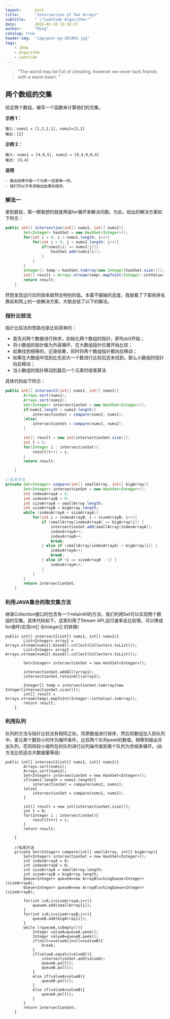 ```yaml
---
layout:      post
title:       "Intersection of Two Arrays"
subtitle:    " \"LeetCode Algorithm\""
date:        2019-03-10 15:38:37
author:      "Ming"
catalog: true
header-img:  "img/post-bg-201903.jpg"
tags:
    - JAVA
    - Algorithm
    - LeetCode
---
```


> "The world may be full of cheating, however we never lack friends with a warm heart. "

## 两个数组的交集

给定两个数组，编写一个函数来计算他们的交集。

**示例 1：**
```
输入：nums1 = [1,2,2,1], nums2=[2,2]
输出：[2]
```
**示例 2：**
```
输入: nums1 = [4,9,5], nums2 = [9,4,9,8,4]
输出: [9,4]
```
**说明**
```
- 输出结果中每一个元素一定是唯一的。
- 我们可以不考虑输出结果的顺序。
```

### 解法一

拿到题目，第一眼我想的就是两层for循环来解决问题。为此，给出的解决方案如下所示：

```java
public int[] intersection(int[] nums1, int[] nums2){
        Set<Integer> hashSet = new HashSet<Integer>();
        for(int i = 0; i < nums1.length; i++){
            for(int j = 0; j < nums2.length; j++){
                if(nums1[i] == nums2[j]){
                    hashSet.add(nums1[i]);
                }
            }
        }
        Integer[] temp = hashSet.toArray(new Integer[hashSet.size()]);
        int[] result = Arrays.stream(temp).mapToInt(Integer::intValue).toArray();
        return result;
    }
```
然而发现运行后的效率居然会特别的低。本着不服输的态度，我就看了下那些排名靠前和网上的一些解决方案，大致总结了以下的解法。

### 指针比较法

指针比较法的思路也是比较简单的：
- 首先对两个数据进行排序，初始化两个数组的指针，即均从0开始；
- 将小数组的指针做为外层循环，在大数组指针位置开始比较；
- 如果找到相等的，记录结果，同时将两个数组指针都向后移动；
- 如果在大数组中找到比先前大一个数进行比较后还未找到，那么小数组的指针向后移动；
- 当小数组的指针移动到最后一个元素时结束算法


具体代码如下所示：

```java
public int[] intersect2(int[] nums1, int[] nums2){
        Arrays.sort(nums1);
        Arrays.sort(nums2);
        Set<Integer> intersectionSet = new HashSet<Integer>();
        if(nums1.length > nums2.length){
            intersectionSet = compare(nums2, nums1);
        }else{
            intersectionSet = compare(nums1, nums2);
        }

        int[] result = new int[intersectionSet.size()];
        int t = 0;
        for(Integer i : intersectionSet){
            result[t++] = i;
        }
        return result;

    }

//私有方法
private Set<Integer> compare(int[] smallArray, int[] bigArray){
        Set<Integer> intersectionSet = new HashSet<Integer>();
        int indexArrayA = 0;
        int indexArrayB = 0;
        int sizeArrayA = smallArray.length;
        int sizeArrayB = bigArray.length;
        while (indexArrayA < sizeArrayA){
            for(int i = indexArrayB; i < sizeArrayB; i++){
                if (smallArray[indexArrayA] == bigArray[i]) {
                    intersectionSet.add(smallArray[indexArrayA]);
                    indexArrayA++;
                    indexArrayB++;
                    break;
                } else if (smallArray[indexArrayA] < bigArray[i]) {
                    indexArrayA++;
                    break;
                } else if (i == sizeArrayB - 1) {
                    indexArrayA++;
                }
            }
        }
        return intersectionSet;
    }
```

### 利用JAVA集合的取交集方法

继承Collection接口的包含有一个retainAll的方法，我们利用Set可以实现两个数组的交集。具体代码如下，这里利用了Stream API,运行速率会比较慢，可以换成for循环(实现int[] 与Integer[] 的转换)

```
public int[] intersect2(int[] nums1, int[] nums2){
        List<Integer> array1 = Arrays.stream(nums1).boxed().collect(Collectors.toList());
        List<Integer> array2 = Arrays.stream(nums2).boxed().collect(Collectors.toList());

        Set<Integer> intersectionSet = new HashSet<Integer>();

        intersectionSet.addAll(array1);
        intersectionSet.retainAll(array2);

        Integer[] temp = intersectionSet.toArray(new Integer[intersectionSet.size()]);
        int[] result = Arrays.stream(temp).mapToInt(Integer::intValue).toArray();
        return result;
    }
```

### 利用队列

队列的方法与指针比较法有相同之处。将原数组进行排序，然后将数组加入到队列中，拿元素个数较小的作为循环条件，比较两个队列peek的数值。相等则输出并出队列，否则将较小值所在的队列进行出列操作直到某个队列为空结束循环。(此方法比较适合大数据量等级)

```
public int[] intersect2(int[] nums1, int[] nums2){
        Arrays.sort(nums1);
        Arrays.sort(nums2);
        Set<Integer> intersectionSet = new HashSet<Integer>();
        if(nums1.length > nums2.length){
            intersectionSet = compare(nums2, nums1);
        }else{
            intersectionSet = compare(nums1, nums2);
        }

        int[] result = new int[intersectionSet.size()];
        int t = 0;
        for(Integer i : intersectionSet){
            result[t++] = i;
        }
        return result;

    }

    //私有方法
    private Set<Integer> compare(int[] smallArray, int[] bigArray){
        Set<Integer> intersectionSet = new HashSet<Integer>();
        int indexArrayA = 0;
        int indexArrayB = 0;
        int sizeArrayA = smallArray.length;
        int sizeArrayB = bigArray.length;
        Queue<Integer> queueA=new ArrayBlockingQueue<Integer>(sizeArrayA);
        Queue<Integer> queueB=new ArrayBlockingQueue<Integer>(sizeArrayB);

        for(int i=0;i<sizeArrayA;i++){
            queueA.add(smallArray[i]);
        }
        for(int i=0;i<sizeArrayB;i++){
            queueB.add(bigArray[i]);
        }
        while (!queueA.isEmpty()){
            Integer valueA=queueA.peek();
            Integer valueB=queueB.peek();
            if(null==valueA||null==valueB){
                break;
            }
            if(valueA.equals(valueB)){
                intersectionSet.add(valueA);
                queueA.poll();
                queueB.poll();
            }
            else if(valueA>valueB){
                queueB.poll();
            }
            else if(valueA<valueB){
                queueA.poll();
            }
        }
        return intersectionSet;
    }
```